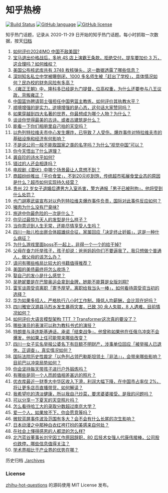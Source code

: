 # 知乎热榜
[![Build Status](https://github.com/ToWeLong/zhihu-hot-questions/workflows/CI/badge.svg)](https://github.com/ToWeLong/zhihu-hot-questions/actions)
[![GitHub language](https://img.shields.io/badge/language-golang-orange.svg)](https://golang.org/)
[![GitHub license](https://img.shields.io/github/license/ToWeLong/zhihu-hot-questions)](https://github.com/ToWeLong/zhihu-hot-questions/blob/main/LICENSE)

知乎热门话题，记录从 2020-11-29 日开始的知乎热门话题。每小时抓取一次数据，按天[归档](./archives)

<!-- BEGIN -->

1. [如何评价2024IMO 中国不敌美国?](https://www.zhihu.com/question/662130364)
1. [宝马退出价格战后，多地 4S 店上演霸王条款，拒绝交付，提车要加价 3 万，这合理吗？如何维权？](https://www.zhihu.com/question/662174353)
1. [美国公布核武库共有 3748 枚核弹头，这一数据透露了哪些信息？](https://www.zhihu.com/question/662170488)
1. [深圳知名私立中学被曝倒闭，1000 多名师生被「赶出了学校」，具体情况如何？民办校的财务风险有多高？](https://www.zhihu.com/question/662130600)
1. [《雍正王朝》中，隆科多已经是九门提督，位高权重，为什么还要参与八王议政，背叛雍正？](https://www.zhihu.com/question/661953675)
1. [中国篮协聘请郭士强担任中国男篮主教练，如何评价其执教水平？](https://www.zhihu.com/question/662171178)
1. [顺境增强的是实力，逆境增强的是心态，这句话大家赞同吗？](https://www.zhihu.com/question/661873002)
1. [如果穿越到四大名著的世界，你最想成为哪个人物？为什么？](https://www.zhihu.com/question/661059918)
1. [谈谈你觉得最美的古诗，或者古建筑是什么？](https://www.zhihu.com/question/661926674)
1. [能看一下你们相册里自己拍的天空吗？](https://www.zhihu.com/question/662096899)
1. [以色列特拉维夫市中心发生爆炸，已导致 7 人受伤，爆炸事件对特拉维夫市的基础设施和经济有何影响？](https://www.zhihu.com/question/662011557)
1. [不是说公司一般不能取国家之类的名字吗？为什么“视觉中国”可以？](https://www.zhihu.com/question/661702871)
1. [你今天悟出了什么道理？](https://www.zhihu.com/question/659177019)
1. [龚自珍的诗水平如何?](https://www.zhihu.com/question/657473953)
1. [错过的人还会相逢吗？](https://www.zhihu.com/question/657050278)
1. [电视剧《潜伏》中哪个场景最让人意想不到？](https://www.zhihu.com/question/628890565)
1. [商超纷纷推出「平价食堂」，不到20元吃到饱，传统超市拓展食堂业态的原因是什么？超市如何实现持久经营？](https://www.zhihu.com/question/662087850)
1. [贵州 22 岁女子退婚后遭男方入室杀害，警方通报「男子已被刑拘」，他将受到什么处罚？](https://www.zhihu.com/question/662167744)
1. [也门胡塞武装宣布对以色列特拉维夫爆炸事件负责，国际对此事件反应如何？](https://www.zhihu.com/question/662017356)
1. [猪肉为什么没有尸臭味?](https://www.zhihu.com/question/636869054)
1. [旅途中你最危险的一次是什么？](https://www.zhihu.com/question/641121925)
1. [你见过最惊为天人的发型是什么样子？](https://www.zhihu.com/question/620513773)
1. [当你意识到人生无常，还能尽情享受人生吗？](https://www.zhihu.com/question/367807220)
1. [四川一胎儿检出嵌合体超雄综合征，家属回应「决定终止妊娠」，这是一种什么病征？](https://www.zhihu.com/question/662107256)
1. [为什么游戏里面boss不一起上，非得一个一个的给干掉?](https://www.zhihu.com/question/579207613)
1. [父母在奋力托举孩子，孩子却说：爸爸妈妈你们不要逼我了，我只想做个普通人，做父母的该怎么办？](https://www.zhihu.com/question/531834366)
1. [请问有哪些格局比较大的书籍值得推荐？](https://www.zhihu.com/question/657696922)
1. [美国的美债最终将怎么收场？](https://www.zhihu.com/question/659338147)
1. [娶自己的发小是什么感觉？](https://www.zhihu.com/question/649609937)
1. [吴艳妮要是在巴黎奥运会拿到金牌，她能不能算是女版刘翔?](https://www.zhihu.com/question/662044562)
1. [雷军谈周受资离职「寄予厚望，离职给我当头一棒」，如何看待周受资当初的选择？](https://www.zhihu.com/question/662047841)
1. [华为如果多招人，严格执行八小时工作制，降低人均薪酬，会比现在好吗？](https://www.zhihu.com/question/662018883)
1. [四川雅安汉源县马烈乡发生暴雨灾害，已致 30 余人失联，8 人遇难，目前情况如何？](https://www.zhihu.com/question/662102938)
1. [如何评价大语言模型架构 TTT ？Transformer这次真的要没了？](https://www.zhihu.com/question/661262514)
1. [哪些演员的表演可以称为教科书式的演技？](https://www.zhihu.com/question/61178908)
1. [特朗普与泽连斯基通话，承诺「结束战争」，他曾称如果他在任俄乌冲突不会爆发，他如果上任可能带来哪些改变？](https://www.zhihu.com/question/662115111)
1. [四川一女子实名举报公婆名下有巨额不明财产，涉事单位回应「被举报人已退休，正调查」，真实情况如何？](https://www.zhihu.com/question/662017077)
1. [国际法院历史性裁定「以色列占领巴勒斯坦领土『非法』」，会带来哪些影响？目前巴以冲突局势如何？](https://www.zhihu.com/question/662092248)
1. [你会坚持每天带孩子进行户外锻炼吗？](https://www.zhihu.com/question/662039369)
1. [有哪些是同一个人而颜值相差甚远的照片？](https://www.zhihu.com/question/34401174)
1. [优衣库最近一财季大中华区收入下滑，利润大幅下降，在中国市占率仅 2%，将让更多店员直播带货，如何解读？](https://www.zhihu.com/question/662051404)
1. [我希望吃的清淡健康，所以我自己炒菜，要求婆婆接受。是我的问题吗？](https://www.zhihu.com/question/661829459)
1. [可以分享一下夏天的天空照片吗？](https://www.zhihu.com/question/661668784)
1. [怎么看待哈工大的录取分数超过南京大学？](https://www.zhihu.com/question/662025136)
1. [爱一个人，如果放不下，你会愿意等吗？](https://www.zhihu.com/question/660603534)
1. [微软蓝屏事件波及范围有多大？会不会有什么长尾的次生影响？](https://www.zhihu.com/question/662089921)
1. [日本动漫之中那种白衣红袴打扮的美感来自何处？](https://www.zhihu.com/question/661435579)
1. [在社会上懂得感恩的人都混的怎么样?](https://www.zhihu.com/question/444444378)
1. [北汽蓝谷董事长刘宇因工作原因辞职，80 后技术女强人代康伟接棒，公司股价跌停，哪些信息值得关注？](https://www.zhihu.com/question/662051399)
1. [学术界相比于产业界的优势在哪？](https://www.zhihu.com/question/661958857)

<!-- END -->

历史归档 [./archives](./archives)


### License
[zhihu-hot-questions](https://github.com/towelong/zhihu-hot-questions) 的源码使用 MIT License 发布。
